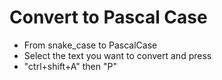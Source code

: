 # Convert to Pascal Case

- From snake_case to PascalCase
- Select the text you want to convert and press
- "ctrl+shift+A" then "P"
